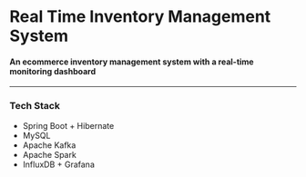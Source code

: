 # Real Time Inventory Management System
#### An ecommerce inventory management system with a real-time monitoring dashboard
***
### Tech Stack
- Spring Boot + Hibernate
- MySQL 
- Apache Kafka
- Apache Spark
- InfluxDB + Grafana
